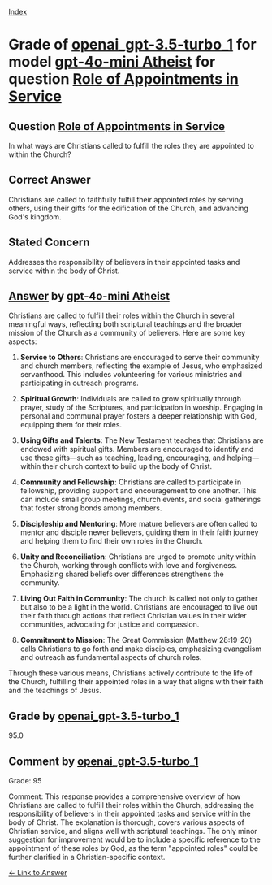 
[Index](../../../../index.md)
# Grade of [openai_gpt-3.5-turbo_1](../../../grading_models/openai_gpt-3.5-turbo_1.md) for model [gpt-4o-mini Atheist](../../../answering_models/gpt-4o-mini_Atheist.md) for question [Role of Appointments in Service](../../../questions/Role_of_Appointments_in_Service.md)

## Question [Role of Appointments in Service](../../../questions/Role_of_Appointments_in_Service.md)
In what ways are Christians called to fulfill the roles they are appointed to within the Church?

## Correct Answer
Christians are called to faithfully fulfill their appointed roles by serving others, using their gifts for the edification of the Church, and advancing God's kingdom.

## Stated Concern
Addresses the responsibility of believers in their appointed tasks and service within the body of Christ.

## [Answer](../Role_of_Appointments_in_Service.md) by [gpt-4o-mini Atheist](../../../answering_models/gpt-4o-mini_Atheist.md)
Christians are called to fulfill their roles within the Church in several meaningful ways, reflecting both scriptural teachings and the broader mission of the Church as a community of believers. Here are some key aspects:

1. **Service to Others**: Christians are encouraged to serve their community and church members, reflecting the example of Jesus, who emphasized servanthood. This includes volunteering for various ministries and participating in outreach programs.

2. **Spiritual Growth**: Individuals are called to grow spiritually through prayer, study of the Scriptures, and participation in worship. Engaging in personal and communal prayer fosters a deeper relationship with God, equipping them for their roles.

3. **Using Gifts and Talents**: The New Testament teaches that Christians are endowed with spiritual gifts. Members are encouraged to identify and use these gifts—such as teaching, leading, encouraging, and helping—within their church context to build up the body of Christ.

4. **Community and Fellowship**: Christians are called to participate in fellowship, providing support and encouragement to one another. This can include small group meetings, church events, and social gatherings that foster strong bonds among members.

5. **Discipleship and Mentoring**: More mature believers are often called to mentor and disciple newer believers, guiding them in their faith journey and helping them to find their own roles in the Church.

6. **Unity and Reconciliation**: Christians are urged to promote unity within the Church, working through conflicts with love and forgiveness. Emphasizing shared beliefs over differences strengthens the community.

7. **Living Out Faith in Community**: The church is called not only to gather but also to be a light in the world. Christians are encouraged to live out their faith through actions that reflect Christian values in their wider communities, advocating for justice and compassion.

8. **Commitment to Mission**: The Great Commission (Matthew 28:19-20) calls Christians to go forth and make disciples, emphasizing evangelism and outreach as fundamental aspects of church roles.

Through these various means, Christians actively contribute to the life of the Church, fulfilling their appointed roles in a way that aligns with their faith and the teachings of Jesus.

## Grade by [openai_gpt-3.5-turbo_1](../../../grading_models/openai_gpt-3.5-turbo_1.md)
95.0

## Comment by [openai_gpt-3.5-turbo_1](../../../grading_models/openai_gpt-3.5-turbo_1.md)
Grade: 95

Comment: This response provides a comprehensive overview of how Christians are called to fulfill their roles within the Church, addressing the responsibility of believers in their appointed tasks and service within the body of Christ. The explanation is thorough, covers various aspects of Christian service, and aligns well with scriptural teachings. The only minor suggestion for improvement would be to include a specific reference to the appointment of these roles by God, as the term "appointed roles" could be further clarified in a Christian-specific context.

[&lt;- Link to Answer](../Role_of_Appointments_in_Service.md)
